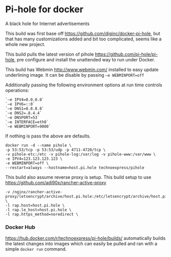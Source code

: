 # **Pi-hole** for docker
A black hole for Internet advertisements

This build was first base off https://github.com/diginc/docker-pi-hole, 
but that has many customizations added and bit too complicated, seems like a whole new project.

This build pulls the latest version of pihole https://github.com/pi-hole/pi-hole,
pre configure and install the unattended way to run under Docker.

This build has Webmin http://www.webmin.com/ installed to easy update underlining image. 
It can be disable by passing `–e WEBMINPORT=off`

Additionally passing the following environment options at run time controls operations:
```
`–e IPV4=0.0.0.0`
`–e IPV6=::0`
`–e DNS1=8.8.8.8`
`–e DNS2=.8.4.4`
`–e DNSPORT=53`
`–e INTERFACE=eth0`
`–e WEBMINPORT=9000`
```
If nothing is pass the above are defaults.

```
docker run -d --name pihole \
-p 53:53/tcp -p 53:53/udp -p 4711-4720/tcp \
-v pihole-etc:/etc -v pihole-log:/var/log -v pihole-www:/var/www \
-e IPV4=123.123.123.123 \
-e WEBMINPORT=off \
--restart=always --hostname=host.pi.hole technoexpress/pihole
```

This build also assume reverse proxy is setup. 
This build setup to use https://github.com/adi90x/rancher-active-proxy

```
-v /nginx/rancher-active-proxy/letsencrypt/archive/host.pi.hole:/etc/letsencrypt/archive/host.pi.hole \
-l rap.host=host.pi.hole \
-l rap.le_host=host.pi.hole \
-l rap.https_method=noredirect \
```

### Docker Hub
https://hub.docker.com/r/technoexpress/pi-hole/builds/ automatically builds the latest changes into images which can easily be pulled and ran with a simple `docker run` command. 
